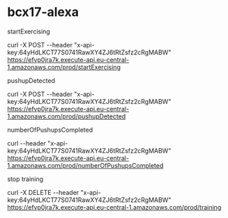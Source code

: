 # bcx17-alexa


startExercising
  
curl -X POST --header "x-api-key:64yHdLKCT77S0741RawXY4ZJ6tRtZsfz2cRgMABW"  https://efvp0jra7k.execute-api.eu-central-1.amazonaws.com/prod/startExercising


pushupDetected

curl -X POST --header "x-api-key:64yHdLKCT77S0741RawXY4ZJ6tRtZsfz2cRgMABW" https://efvp0jra7k.execute-api.eu-central-1.amazonaws.com/prod/pushupDetected



numberOfPushupsCompleted

curl --header "x-api-key:64yHdLKCT77S0741RawXY4ZJ6tRtZsfz2cRgMABW" https://efvp0jra7k.execute-api.eu-central-1.amazonaws.com/prod/numberOfPushupsCompleted


stop training

curl -X DELETE --header "x-api-key:64yHdLKCT77S0741RawXY4ZJ6tRtZsfz2cRgMABW" https://efvp0jra7k.execute-api.eu-central-1.amazonaws.com/prod/training
